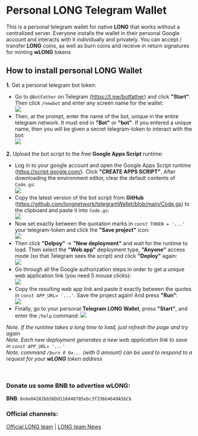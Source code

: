 # Personal LONG Telegram Wallet
This is a personal telegram wallet for native **LONG** that works without a centralized server. 
Everyone installs the wallet in their personal Google account and interacts with it individually and privately. 
You can accept / transfer **LONG** coins, as well as burn coins and receive in return signatures for minting **wLONG** tokens

## How to install personal LONG Wallet

**1.** Get a personal telegram bot token:
   - Go to `@BotFather` on Telegram (https://t.me/botfather) and click **"Start"**. Then click `/newbot` and enter any screen name for the wallet:  
    ![](https://longnetwork.github.io/assets/images/bot_long1_2_3_4.png)  
   - Then, at the prompt, enter the name of the bot, unique in the entire telegram network. 
     It must end in **"Bot"** or **"bot"**. If you entered a unique name, then you will be given a secret telegram-token 
     to interact with the bot:  
    ![](https://longnetwork.github.io/assets/images/bot_long5_6.png)  

**2.** Upload the bot script to the free **Google Apps Script** runtime:
   - Log in to your google account and open the Google Apps Script runtime (https://script.google.com/). 
     Click **"CREATE APPS SCRIPT"**. After downloading the environment editor, clear the default contents of `Code.gs`:  
    ![](https://longnetwork.github.io/assets/images/bot_long7_8.png)  
   - Copy the latest version of the bot script from **GitHub** (https://github.com/longnetwork/telegramWallet/blob/main/Code.gs) 
     to the clipboard and paste it into `Code.gs`:  
    ![](https://longnetwork.github.io/assets/images/bot_long9_10.png)  
   - Now set exactly between the quotation marks in `const TOKEN = '...'` 
     your telegram-token and click the **"Save project"** icon:  
    ![](https://longnetwork.github.io/assets/images/bot_long11.png)  
   - Then click **"Delpoy"** -> **"New deployment"** and wait for the runtime to load. 
     Then select the **"Web app"** deployment type, **"Anyone"** access mode (so that Telegram sees the script) and click **"Deploy"** again:  
    ![](https://longnetwork.github.io/assets/images/bot_long12_13_14.png)  
   - Go through all the Google authorization steps in order to get a unique web application link (you need 5 mouse clicks):  
    ![](https://longnetwork.github.io/assets/images/bot_long15_16_17_18_19.png)  
   - Copy the resulting web app link and paste it exactly between the quotes in `const APP_URL= '...'`. Save the project again! And press **"Run"**:  
    ![](https://longnetwork.github.io/assets/images/bot_long20_21.png)  
   - Finally, go to your personal **Telegram LONG Wallet**, press **"Start"**, and enter the `/help` command:
    ![](https://longnetwork.github.io/assets/images/bot_long22.png)  

*Note. If the runtime takes a long time to load, just refresh the page and try again*  
*Note. Each new deployment generates a new web application link to save in `const APP_URL= '...'`*  
*Note. command `/burn 0 0x...` (with 0 amount) can be used to respond to a request for your **wLONG** token address*  


<br>



### Donate us some BNB to advertise wLONG:

**BNB**: `0x6e04282bb56Dd116d40785ebc3f336b4649A5bCb`  


### Official channels:
[Official LONG team](https://t.me/longteam) |
[LONG team News](https://t.me/longteamnews)

